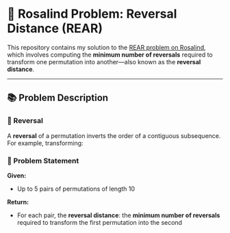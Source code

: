 # 🧬 Rosalind Problem: Reversal Distance (REAR)

This repository contains my solution to the [REAR problem on Rosalind](https://rosalind.info/problems/rear/), which involves computing the **minimum number of reversals** required to transform one permutation into another—also known as the **reversal distance**.

---

## 📚 Problem Description

### 🔁 Reversal
A **reversal** of a permutation inverts the order of a contiguous subsequence.  
For example, transforming:

### 🧩 Problem Statement

**Given:**
- Up to 5 pairs of permutations of length 10

**Return:**
- For each pair, the **reversal distance**: the **minimum number of reversals** required to transform the first permutation into the second
